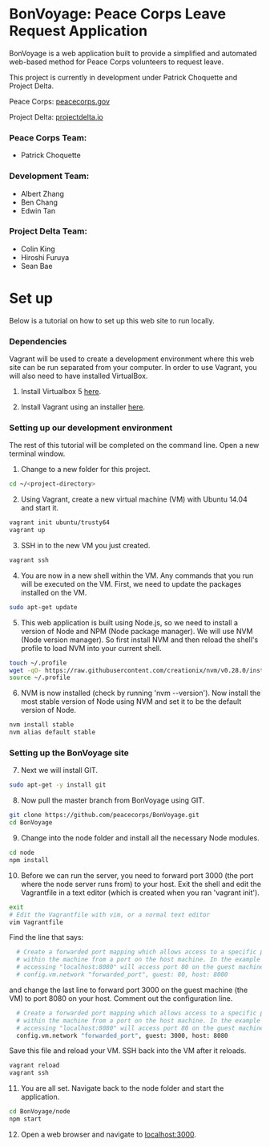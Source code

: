 # BonVoyage: Peace Corps Leave Request Application

BonVoyage is a web application built to provide a simplified and automated web-based method for Peace Corps volunteers to request leave. 

This project is currently in development under Patrick Choquette and Project Delta.

Peace Corps: [peacecorps.gov](https://www.peacecorps.gov/) 

Project Delta: [projectdelta.io](https://projectdelta.io/)

### Peace Corps Team:
- Patrick Choquette

### Development Team:
- Albert Zhang
- Ben Chang
- Edwin Tan

### Project Delta Team:
- Colin King
- Hiroshi Furuya
- Sean Bae


# Set up
Below is a tutorial on how to set up this web site to run locally.

### Dependencies
Vagrant will be used to create a development environment where this web site can be run separated from your computer. In order to use Vagrant, you will also need to have installed VirtualBox.

1) Install Virtualbox 5 [here](https://www.virtualbox.org/).

2) Install Vagrant using an installer [here](http://www.vagrantup.com/downloads).

### Setting up our development environment
The rest of this tutorial will be completed on the command line. Open a new terminal window.

1) Change to a new folder for this project.
```bash
cd ~/<project-directory>
```
2) Using Vagrant, create a new virtual machine (VM) with Ubuntu 14.04 and start it.
```bash
vagrant init ubuntu/trusty64
vagrant up
```
3) SSH in to the new VM you just created.
```bash
vagrant ssh
```
4) You are now in a new shell within the VM. Any commands that you run will be executed on the VM. First, we need to update the packages installed on the VM.
```bash
sudo apt-get update
```
5) This web application is built using Node.js, so we need to install a version of Node and NPM (Node package manager). We will use NVM (Node version manager). So first install NVM and then reload the shell's profile to load NVM into your current shell.
```bash
touch ~/.profile
wget -qO- https://raw.githubusercontent.com/creationix/nvm/v0.28.0/install.sh | bash
source ~/.profile
```
6) NVM is now installed (check by running 'nvm --version'). Now install the most stable version of Node using NVM and set it to be the default version of Node.
```bash
nvm install stable
nvm alias default stable
```
### Setting up the BonVoyage site
7) Next we will install GIT.
```bash
sudo apt-get -y install git
```
8) Now pull the master branch from BonVoyage using GIT.
```bash
git clone https://github.com/peacecorps/BonVoyage.git
cd BonVoyage
```
9) Change into the node folder and install all the necessary Node modules.
```bash
cd node
npm install
```
10) Before we can run the server, you need to forward port 3000 (the port where the node server runs from) to your host. Exit the shell and edit the Vagrantfile in a text editor (which is created when you ran 'vagrant init'). 
```bash
exit
# Edit the Vagrantfile with vim, or a normal text editor
vim Vagrantfile 
```
Find the line that says:
```bash
  # Create a forwarded port mapping which allows access to a specific port
  # within the machine from a port on the host machine. In the example below,
  # accessing "localhost:8080" will access port 80 on the guest machine.
  # config.vm.network "forwarded_port", guest: 80, host: 8080
```
and change the last line to forward port 3000 on the guest machine (the VM) to port 8080 on your host. Comment out the configuration line.
```bash
  # Create a forwarded port mapping which allows access to a specific port
  # within the machine from a port on the host machine. In the example below,
  # accessing "localhost:8080" will access port 80 on the guest machine.
  config.vm.network "forwarded_port", guest: 3000, host: 8080
```
Save this file and reload your VM. SSH back into the VM after it reloads.
```bash
vagrant reload
vagrant ssh
```
11) You are all set. Navigate back to the node folder and start the application.
```bash
cd BonVoyage/node
npm start
```
12) Open a web browser and navigate to [localhost:3000](http://localhost:3000).
